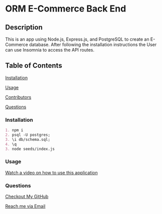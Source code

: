   # ORM E-Commerce Back End

  ## Description
  This is an app using Node.js, Express.js, and PostgreSQL to create an E-Commerce database. After following the installation instructions the User can use Insomnia to access the API routes. 

  ## Table of Contents
  [Installation](#installation)

  [Usage](#usage)


  [Contributors](#contributors)


  [Questions](#questions)


  ### Installation
  ```md
  1. npm i
  2. psql -U postgres;
  3. \i db/schema.sql;
  4. \q
  3. node seeds/index.js
  ```
  

  ### Usage

  [Watch a video on how to use this application](https://drive.google.com/file/d/1kyHHPwqVtPJzmTBATDAUHqRn1i8a2IKo/view?usp=sharing)


  ### Questions
  [Checkout My GitHub](https://github.com/EnchantedMoth)

  [Reach me via Email](timothy.james.lewis.31@gmail.com)


